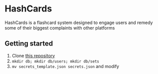 # HashCards
HashCards is a flashcard system designed to engage users and remedy some of their biggest complaints with other platforms

## Getting started
1. Clone [this repository](https://github.com/jvadair/registrationAPI)
2. `mkdir db; mkdir db/users; mkdir db/sets`
3. `mv secrets_template.json secrets.json` and modify